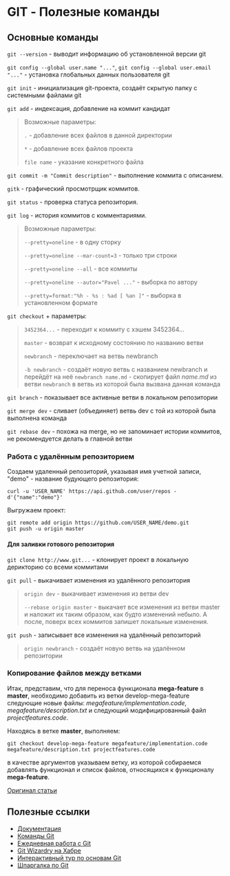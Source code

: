 # GIT - Полезные команды

## Основные команды

`git --version` - выводит информацию об установленной версии git

`git config --global user.name "..."`, `git config --global user.email "..."` - установка глобальных данных пользователя git

`git init` - инициализация git-проекта, создаёт скрытую папку с системными файлами git

`git add` - индексация, добавление на коммит кандидат

> Возможные параметры:
>
> `.` - добавление всех файлов в данной директории
>
> `*` - добавление всех файлов проекта
>
> `file name` - указание конкретного файла

`git commit -m "Commit description"` - выполнение коммита с описанием.

`gitk` - графический просмотрщик коммитов.

`git status` - проверка статуса репозитория.

`git log` - история коммитов с комментариями.

> Возможные параметры:
>
> `--pretty=oneline` - в одну сторку
>
> `--pretty=oneline --mar-count=3` - только три строки
>
> `--pretty=oneline --all` - все коммиты
>
> `--pretty=oneline --autor="Pavel ..."` - выборка по автору
>
> `--pretty=format:"%h - %s : %ad [ %an ]"` - выборка в установленном формате

`git checkout` + параметры:

> `3452364...` - переходит к коммиту с хэшем 3452364...
>
> `master` - возврат к исходному состоянию по названию ветви
>
> `newbranch` - переключает на ветвь newbranch
>
> `-b newbranch` - создаёт новую ветвь с названием newbranch и перейдёт на неё `newbranch name.md` - скопирует файл _name.md_ из ветви `newbranch` в ветвь из которой была вызвана данная команда

`git branch` - показывает все активные ветви в локальном репозитории

`git merge dev` - сливает \(объединяет\) ветвь dev с той из которой была выполнена команда

`git rebase dev` - похожа на merge, но не запоминает истории коммитов, не рекомендуется делать в главной ветви

### Работа с удалённым репозиторием

Создаем удаленный репозиторий, указывая имя учетной записи, "demo" - название будующего репозитория:

```text
curl -u 'USER_NAME' https://api.github.com/user/repos -d'{"name":"demo"}'
```

Выгружаем проект:

```text
git remote add origin https://github.com/USER_NAME/demo.git
git push -u origin master
```

#### Для заливки готового репозитория

`git clone http://www.git...` - клонирует проект в локальную дерикторию со всеми коммитами

`git pull` - выкачивает изменения из удалённого репозитория

> `origin dev` - выкачивает изменения из ветви dev
>
> `--rebase origin master` - выкачает все изменения из ветви master и наложит их таким образом, как будто изменений небыло. А после, поверх всех коммитов запишет локальные изменения.

`git push` - записывает все изменения на удалённый репозиторий

> `origin newbranch` - создаёт новую ветвь на удалённом репозитории

### Копирование файлов между ветками

Итак, представим, что для переноса функционала **mega-feature** в **master**, необходимо добавить из ветки develop-mega-feature следующие новые файлы: _megafeature/implementation.code_, _megafeature/description.txt_ и следующий модифицированный файл _projectfeatures.code_.

Находясь в ветке **master**, выполняем:

`git checkout develop-mega-feature megafeature/implementation.code megafeature/description.txt projectfeatures.code`

в качестве аргументов указываем ветку, из которой собираемся добавлять функционал и список файлов, относящихся к функционалу **mega-feature**.

[Оригинал статьи](https://habrahabr.ru/sandbox/42371/)

## Полезные ссылки

* [Документация](https://git-scm.com/book/ru/v2)
* [Команды Git](https://git-scm.com/book/ru/v2/Appendix-C%3A-%D0%9A%D0%BE%D0%BC%D0%B0%D0%BD%D0%B4%D1%8B-Git-%D0%9D%D0%B0%D1%81%D1%82%D1%80%D0%BE%D0%B9%D0%BA%D0%B0-%D0%B8-%D0%BA%D0%BE%D0%BD%D1%84%D0%B8%D0%B3%D1%83%D1%80%D0%B0%D1%86%D0%B8%D1%8F)
* [Ежедневная работа с Git](https://habrahabr.ru/post/174467/)
* [Git Wizardry на Хабре](https://habrahabr.ru/post/60347/)
* [Интерактивный тур по основам Git](https://githowto.com/ru)
* [Шпаргалка по Git](http://dev-lab.info/2013/08/%D1%88%D0%BF%D0%B0%D1%80%D0%B3%D0%B0%D0%BB%D0%BA%D0%B0-%D0%BF%D0%BE-git-%D0%BE%D1%81%D0%BD%D0%BE%D0%B2%D0%BD%D1%8B%D0%B5-%D0%BA%D0%BE%D0%BC%D0%B0%D0%BD%D0%B4%D1%8B-%D1%81%D0%BB%D0%B8%D1%8F%D0%BD/)

